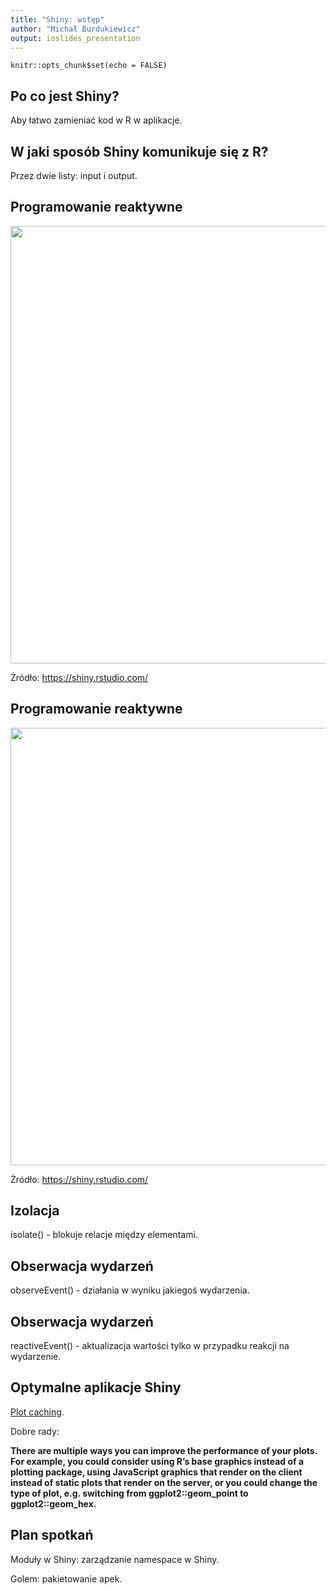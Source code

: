 ```yaml
---
title: "Shiny: wstęp"
author: "Michał Burdukiewicz"
output: ioslides_presentation
---
```


```{r setup, include=FALSE}
knitr::opts_chunk$set(echo = FALSE)
```

## Po co jest Shiny?

Aby łatwo zamieniać kod w R w aplikacje.

## W jaki sposób Shiny komunikuje się z R?

Przez dwie listy: input i output.

## Programowanie reaktywne

<img src="https://shiny.rstudio.com/images/reactivity_diagrams/roles.png" width="700px">

Żródło: https://shiny.rstudio.com/

## Programowanie reaktywne

<img src="https://shiny.rstudio.com/images/reactivity_diagrams/roles_implement.png" width="700px">

Żródło: https://shiny.rstudio.com/

## Izolacja

isolate() - blokuje relacje między elementami.

## Obserwacja wydarzeń

observeEvent() - działania w wyniku jakiegoś wydarzenia.

## Obserwacja wydarzeń

reactiveEvent() - aktualizacja wartości tylko w przypadku reakcji na wydarzenie.

## Optymalne aplikacje Shiny

[Plot caching](https://shiny.rstudio.com/articles/plot-caching.html).

Dobre rady: 

**There are multiple ways you can improve the performance of your plots. For example, you could consider using R’s base graphics instead of a plotting package, using JavaScript graphics that render on the client instead of static plots that render on the server, or you could change the type of plot, e.g. switching from ggplot2::geom_point to ggplot2::geom_hex.**

## Plan spotkań

Moduły w Shiny: zarządzanie namespace w Shiny.

Golem: pakietowanie apek.
